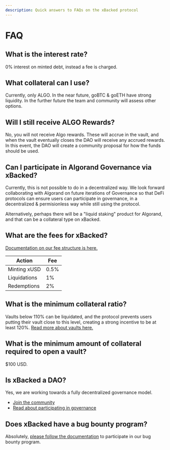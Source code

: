 ```yaml
---
description: Quick answers to FAQs on the xBacked protocol
---
```


# FAQ

## What is the interest rate?

0% interest on minted debt, instead a fee is charged.

## What collateral can I use?

Currently, only ALGO. In the near future, goBTC & goETH have strong liquidity. In the further future the team and community will assess other options.

## Will I still receive ALGO Rewards?

No, you will not receive Algo rewards. These will accrue in the vault, and when the vault eventually closes the DAO will receive any accrued rewards. In this event, the DAO will create a community proposal for how the funds should be used.

## Can I participate in Algorand Governance via xBacked?

Currently, this is not possible to do in a decentralized way. We look forward collaborating with Algorand on future iterations of Governance so that DeFi protocols can ensure users can participate in governance, in a decentralized & permisionless way while still using the protocol.

Alternatively, perhaps there will be a  "liquid staking" product for Algorand, and that can be a collateral type on xBacked.

## What are the fees for xBacked?

[Documentation on our fee structure is here.](product/fees.md)

| Action       | Fee  |
| ------------ | ---- |
| Minting xUSD | 0.5% |
| Liquidations | 1%   |
| Redemptions  | 2%   |

## What is the minimum collateral ratio?

Vaults below 110% can be liquidated, and the protocol prevents users putting their vault close to this level, creating a strong incentive to be at least 120%. [Read more about vaults here.](product/vaults.md)

## What is the minimum amount of collateral required to open a vault?

$100 USD.

## Is xBacked a DAO?

Yes, we are working towards a fully decentralized governance model.

* [Join the community](community-links.md)
* [Read about participating in governance](governance/participating-in-governance.md)

## Does xBacked have a bug bounty program?

Absolutely, [please follow the documentation](documentation/bug-bounty-program.md) to participate in our bug bounty program.
